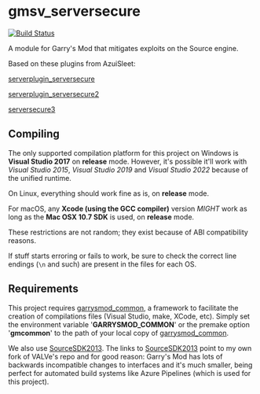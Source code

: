 # gmsv_serversecure

[![Build Status](https://metamann.visualstudio.com/GitHub%20danielga/_apis/build/status/danielga.gmsv_serversecure?branchName=master)](https://metamann.visualstudio.com/GitHub%20danielga/_build/latest?definitionId=7&branchName=master)

A module for Garry's Mod that mitigates exploits on the Source engine.

Based on these plugins from AzuiSleet:

[serverplugin_serversecure][1]

[serverplugin_serversecure2][2]

[serversecure3][3]

## Compiling

The only supported compilation platform for this project on Windows is **Visual Studio 2017** on **release** mode. However, it's possible it'll work with *Visual Studio 2015*, *Visual Studio 2019* and *Visual Studio 2022* because of the unified runtime.

On Linux, everything should work fine as is, on **release** mode.

For macOS, any **Xcode (using the GCC compiler)** version *MIGHT* work as long as the **Mac OSX 10.7 SDK** is used, on **release** mode.

These restrictions are not random; they exist because of ABI compatibility reasons.

If stuff starts erroring or fails to work, be sure to check the correct line endings (`\n` and such) are present in the files for each OS.

## Requirements

This project requires [garrysmod_common][4], a framework to facilitate the creation of compilations files (Visual Studio, make, XCode, etc). Simply set the environment variable '**GARRYSMOD_COMMON**' or the premake option '**gmcommon**' to the path of your local copy of [garrysmod_common][4].

We also use [SourceSDK2013][5]. The links to [SourceSDK2013][5] point to my own fork of VALVe's repo and for good reason: Garry's Mod has lots of backwards incompatible changes to interfaces and it's much smaller, being perfect for automated build systems like Azure Pipelines (which is used for this project).

  [1]: https://github.com/azuisleet/gmodmodules/tree/master/serverplugin_serversecure
  [2]: https://github.com/azuisleet/gmodmodules/tree/master/serverplugin_serversecure2
  [3]: https://github.com/azuisleet/gmodmodules/tree/master/serversecure3
  [4]: https://github.com/danielga/garrysmod_common
  [5]: https://github.com/danielga/sourcesdk-minimal
